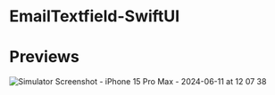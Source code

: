 # EmailTextfield-SwiftUI

# Previews

![Simulator Screenshot - iPhone 15 Pro Max - 2024-06-11 at 12 07 38](https://github.com/aabid0177/EmailTextfield-SwiftUI/assets/58103845/6a7cd3fa-42ed-4f0b-8b6d-2160b9f1878e)

